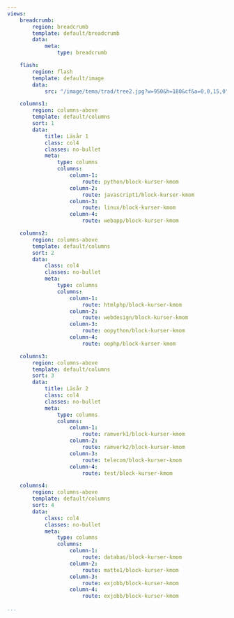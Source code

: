 ```yaml
---
views:
    breadcrumb:
        region: breadcrumb
        template: default/breadcrumb
        data:
            meta: 
                type: breadcrumb

    flash:
        region: flash
        template: default/image
        data:
            src: "/image/tema/trad/tree2.jpg?w=950&h=180&cf&a=0,0,15,0"

    columns1:
        region: columns-above
        template: default/columns
        sort: 1
        data:
            title: Läsår 1
            class: col4
            classes: no-bullet
            meta:
                type: columns
                columns:
                    column-1:
                        route: python/block-kurser-kmom
                    column-2:
                        route: javascript1/block-kurser-kmom
                    column-3:
                        route: linux/block-kurser-kmom
                    column-4:
                        route: webapp/block-kurser-kmom

    columns2:
        region: columns-above
        template: default/columns
        sort: 2
        data:
            class: col4
            classes: no-bullet
            meta:
                type: columns
                columns:
                    column-1:
                        route: htmlphp/block-kurser-kmom
                    column-2:
                        route: webdesign/block-kurser-kmom
                    column-3:
                        route: oopython/block-kurser-kmom
                    column-4:
                        route: oophp/block-kurser-kmom

    columns3:
        region: columns-above
        template: default/columns
        sort: 3
        data:
            title: Läsår 2
            class: col4
            classes: no-bullet
            meta:
                type: columns
                columns:
                    column-1:
                        route: ramverk1/block-kurser-kmom
                    column-2:
                        route: ramverk2/block-kurser-kmom
                    column-3:
                        route: telecom/block-kurser-kmom
                    column-4:
                        route: test/block-kurser-kmom

    columns4:
        region: columns-above
        template: default/columns
        sort: 4
        data:
            class: col4
            classes: no-bullet
            meta:
                type: columns
                columns:
                    column-1:
                        route: databas/block-kurser-kmom
                    column-2:
                        route: matte1/block-kurser-kmom
                    column-3:
                        route: exjobb/block-kurser-kmom
                    column-4:
                        route: exjobb/block-kurser-kmom

...
```

